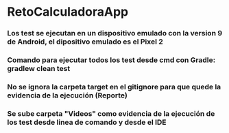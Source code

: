 # RetoCalculadoraApp
### Los test se ejecutan en un dispositivo emulado con la version 9 de Android, el dipositivo emulado es el Pixel 2
### Comando para ejecutar todos los test desde cmd con Gradle: gradlew clean test
### No se ignora la carpeta target en el gitignore para que quede la evidencia de la ejecución (Reporte)
### Se sube carpeta "Videos" como evidencia de la ejecución de los test desde linea de comando y desde el IDE